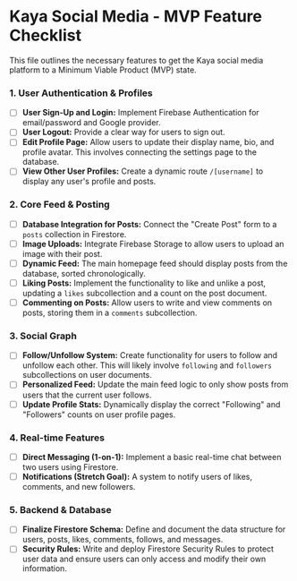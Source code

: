 # Kaya Social Media - MVP Feature Checklist

This file outlines the necessary features to get the Kaya social media platform to a Minimum Viable Product (MVP) state.

### 1. User Authentication & Profiles
- [ ] **User Sign-Up and Login:** Implement Firebase Authentication for email/password and Google provider.
- [ ] **User Logout:** Provide a clear way for users to sign out.
- [ ] **Edit Profile Page:** Allow users to update their display name, bio, and profile avatar. This involves connecting the settings page to the database.
- [ ] **View Other User Profiles:** Create a dynamic route `/[username]` to display any user's profile and posts.

### 2. Core Feed & Posting
- [ ] **Database Integration for Posts:** Connect the "Create Post" form to a `posts` collection in Firestore.
- [ ] **Image Uploads:** Integrate Firebase Storage to allow users to upload an image with their post.
- [ ] **Dynamic Feed:** The main homepage feed should display posts from the database, sorted chronologically.
- [ ] **Liking Posts:** Implement the functionality to like and unlike a post, updating a `likes` subcollection and a count on the post document.
- [ ] **Commenting on Posts:** Allow users to write and view comments on posts, storing them in a `comments` subcollection.

### 3. Social Graph
- [ ] **Follow/Unfollow System:** Create functionality for users to follow and unfollow each other. This will likely involve `following` and `followers` subcollections on user documents.
- [ ] **Personalized Feed:** Update the main feed logic to only show posts from users that the current user follows.
- [ ] **Update Profile Stats:** Dynamically display the correct "Following" and "Followers" counts on user profile pages.

### 4. Real-time Features
- [ ] **Direct Messaging (1-on-1):** Implement a basic real-time chat between two users using Firestore.
- [ ] **Notifications (Stretch Goal):** A system to notify users of likes, comments, and new followers.

### 5. Backend & Database
- [ ] **Finalize Firestore Schema:** Define and document the data structure for users, posts, likes, comments, follows, and messages.
- [ ] **Security Rules:** Write and deploy Firestore Security Rules to protect user data and ensure users can only access and modify their own information.
